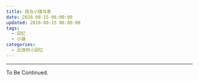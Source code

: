 ```yaml
---
title: 我与小镇与家
date: 2020-08-15 06:00:00
updated: 2020-08-15 06:00:00
tags:
  - 回忆
  - 小镇
categories:
  - 云游的小回忆
---
```


---

To Be Continued.

<!-- Q.E.D. -->
